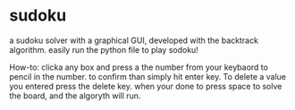 # sudoku
a sudoku solver with a graphical GUI, developed with the backtrack algorithm. easily run  the python file to play sodoku!


How-to:
clicka any box and press a the number from your keybaord to pencil in the number. to confirm than simply hit enter key. To delete a value you entered press the delete key. when your done to press space to solve the board, and the algoryth will run.
